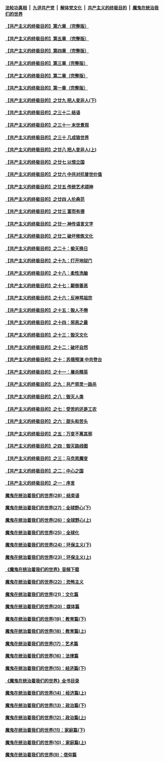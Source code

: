 ####  [法轮功真相](../../../../basic/blob/master/README.md?t=09242300) &nbsp;|&nbsp; [九评共产党](../../../../9ping.md/blob/master/README.md?t=09242300) &nbsp;|&nbsp; [解体党文化](../../../../jtdwh.md/blob/master/README.md?t=09242300)  &nbsp;|&nbsp; [共产主义的终极目的](../../../../gczydzjmd.md/blob/master/README.md?t=09242300) &nbsp;|&nbsp; [魔鬼在统治我们的世界](../../../../mgztzwmdsj.md/blob/master/README.md?t=09242300) 

#### [【共产主义的终极目的】第六章 （完整版）](../pages/nsc422/n11428913.md?t=09242300) 

#### [【共产主义的终极目的】第五章 （完整版）](../pages/nsc422/n11428912.md?t=09242300) 

#### [【共产主义的终极目的】第四章 （完整版）](../pages/nsc422/n11428907.md?t=09242300) 

#### [【共产主义的终极目的】第三章（完整版）](../pages/nsc422/n11428848.md?t=09242300) 

#### [【共产主义的终极目的】第二章（完整版）](../pages/nsc422/n11428831.md?t=09242300) 

#### [【共产主义的终极目的】第一章（完整版）](../pages/nsc422/n11417651.md?t=09242300) 

#### [【共产主义的终极目的】之廿九 把人变非人(下)](../pages/nsc422/n11344140.md?t=09242300) 

#### [【共产主义的终极目的】之三十二 结语](../pages/nsc422/n11360535.md?t=09242300) 

#### [【共产主义的终极目的】之三十一 末世景观](../pages/nsc422/n11351129.md?t=09242300) 

#### [【共产主义的终极目的】之三十 几成狼世界](../pages/nsc422/n11348280.md?t=09242300) 

#### [【共产主义的终极目的】之廿八 把人变非人(上)](../pages/nsc422/n11340492.md?t=09242300) 

#### [【共产主义的终极目的】之廿七 以恨立国](../pages/nsc422/n11336944.md?t=09242300) 

#### [【共产主义的终极目的】之廿六 中共对抗普世价值](../pages/nsc422/n11324785.md?t=09242300) 

#### [【共产主义的终极目的】之廿五 传统艺术颂神](../pages/nsc422/n11296396.md?t=09242300) 

#### [【共产主义的终极目的】之廿四 人伦典范](../pages/nsc422/n11296397.md?t=09242300) 

#### [【共产主义的终极目的】之廿三 富而有德](../pages/nsc422/n11283598.md?t=09242300) 

#### [【共产主义的终极目的】之廿一 神传语言文字](../pages/nsc422/n11263265.md?t=09242300) 

#### [【共产主义的终极目的】之廿二 破坏修炼文化](../pages/nsc422/n11245728.md?t=09242300) 

#### [【共产主义的终极目的】之二十：偷天换日](../pages/nsc422/n11238846.md?t=09242300) 

#### [【共产主义的终极目的】之十九：打开地狱门](../pages/nsc422/n11206376.md?t=09242300) 

#### [【共产主义的终极目的】之十八：柔性洗脑](../pages/nsc422/n11199994.md?t=09242300) 

#### [【共产主义的终极目的】之十七：颠倒善恶](../pages/nsc422/n11179782.md?t=09242300) 

#### [【共产主义的终极目的】之十六：反神骂祖宗](../pages/nsc422/n11166798.md?t=09242300) 

#### [【共产主义的终极目的】之十五：毁人不倦](../pages/nsc422/n11166792.md?t=09242300) 

#### [【共产主义的终极目的】之十四：邪恶之最](../pages/nsc422/n11150249.md?t=09242300) 

#### [【共产主义的终极目的】之十三：毁灭文化](../pages/nsc422/n11135227.md?t=09242300) 

#### [【共产主义的终极目的】之十二：破坏自然](../pages/nsc422/n11135214.md?t=09242300) 

#### [【共产主义的终极目的】之十：苏俄预演 中共登台](../pages/nsc422/n11118424.md?t=09242300) 

#### [【共产主义的终极目的】之十一：屠杀精英](../pages/nsc422/n11118442.md?t=09242300) 

#### [【共产主义的终极目的】之九：共产邪灵一路杀](../pages/nsc422/n11114139.md?t=09242300) 

#### [【共产主义的终极目的】之八：毁灭人类](../pages/nsc422/n11108503.md?t=09242300) 

#### [【共产主义的终极目的】之七：受苦的还是工农](../pages/nsc422/n11101809.md?t=09242300) 

#### [【共产主义的终极目的】之六：甜头和苦头](../pages/nsc422/n11096971.md?t=09242300) 

#### [【共产主义的终极目的】之五：万变不离其邪](../pages/nsc422/n11091285.md?t=09242300) 

#### [【共产主义的终极目的】之四：毁灭路线图](../pages/nsc422/n11086284.md?t=09242300) 

#### [【共产主义的终极目的】之三：马克思魔变](../pages/nsc422/n11061941.md?t=09242300) 

#### [【共产主义的终极目的】之二：中心之国](../pages/nsc422/n11047728.md?t=09242300) 

#### [【共产主义的终极目的】之一：序言](../pages/nsc422/n11086077.md?t=09242300) 

#### [魔鬼在统治着我们的世界(28)：结束语](../pages/nsc422/n10936246.md?t=09242300) 

#### [魔鬼在统治着我们的世界(27)：全球野心(下)](../pages/nsc422/n10928319.md?t=09242300) 

#### [魔鬼在统治着我们的世界(26)：全球野心(上)](../pages/nsc422/n10900318.md?t=09242300) 

#### [魔鬼在统治着我们的世界(25)：全球化](../pages/nsc422/n10788205.md?t=09242300) 

#### [魔鬼在统治着我们的世界(24)：环保主义(下)](../pages/nsc422/n10695307.md?t=09242300) 

#### [魔鬼在统治着我们的世界(23)：环保主义(上)](../pages/nsc422/n10688613.md?t=09242300) 

#### [《魔鬼在统治着我们的世界》音频下载](../pages/nsc422/n10635553.md?t=09242300) 

#### [魔鬼在统治着我们的世界(22)：恐怖主义](../pages/nsc422/n10614727.md?t=09242300) 

#### [魔鬼在统治着我们的世界(21)：文化篇](../pages/nsc422/n10597706.md?t=09242300) 

#### [魔鬼在统治着我们的世界(20)：媒体篇](../pages/nsc422/n10586579.md?t=09242300) 

#### [魔鬼在统治着我们的世界(19)：教育篇(下)](../pages/nsc422/n10564808.md?t=09242300) 

#### [魔鬼在统治着我们的世界(18)：教育篇(上)](../pages/nsc422/n10526970.md?t=09242300) 

#### [魔鬼在统治着我们的世界(17)：艺术篇](../pages/nsc422/n10499093.md?t=09242300) 

#### [魔鬼在统治着我们的世界(16)：法律篇](../pages/nsc422/n10485969.md?t=09242300) 

#### [魔鬼在统治着我们的世界(15)：经济篇(下)](../pages/nsc422/n10469975.md?t=09242300) 

#### [《魔鬼在统治着我们的世界》全书目录](../pages/nsc422/n10464261.md?t=09242300) 

#### [魔鬼在统治着我们的世界(14)：经济篇(上)](../pages/nsc422/n10457370.md?t=09242300) 

#### [魔鬼在统治着我们的世界(13)：政治篇(下)](../pages/nsc422/n10448270.md?t=09242300) 

#### [魔鬼在统治着我们的世界(12)：政治篇(上)](../pages/nsc422/n10444576.md?t=09242300) 

#### [魔鬼在统治着我们的世界(11)：家庭篇(下)](../pages/nsc422/n10440961.md?t=09242300) 

#### [魔鬼在统治着我们的世界(10)：家庭篇(上)](../pages/nsc422/n10435448.md?t=09242300) 

#### [魔鬼在统治着我们的世界(9)：信仰篇](../pages/nsc422/n10432159.md?t=09242300) 

